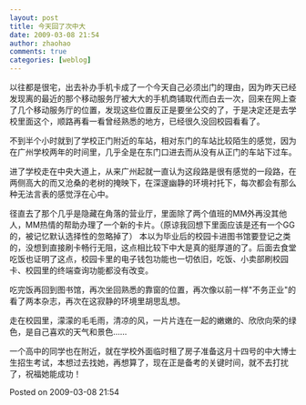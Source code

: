 ```yaml
---
layout: post
title: 今天回了次中大
date: 2009-03-08 21:54
author: zhaohao
comments: true
categories: [weblog]
---
```

以往都是很宅，出去补办手机卡成了一个今天自己必须出门的理由，因为昨天已经发现离的最近的那个移动服务厅被大大的手机商铺取代而白去一次，回来在网上查了几个移动服务厅的位置，发现这些位置反正是要坐公交的了，于是决定还是去学校里面这个，顺路再看一看曾经熟悉的地方，已经很久没回校园看看了。

不到半个小时就到了学校正门附近的车站，相对东门的车站比较陌生的感觉，因为在广州学校两年的时间里，几乎全是在东门口进去而从没有从正门的车站下过车。

进了学校走在中央大道上，从来广州起就一直认为这段路是很有感觉的一段路，在两侧高大的而又沧桑的老树的掩映下，在深邃幽静的环境衬托下，每次都会有那么种无法言表的感觉浮在心中。

径直去了那个几乎是隐藏在角落的营业厅，里面除了两个值班的MM外再没其他人，MM热情的帮助办理了一个新的卡片。（原谅我回想下里面应该是还有一个GG的，被记忆默认选择性的忽略掉了） 本以为毕业后的校园卡进图书馆要登记之类的，没想到直接刷卡畅行无阻，这点相比较下中大是真的挺厚道的了。后面去食堂吃饭也证明了这点，校园卡里的电子钱包功能也一切依旧，吃饭、小卖部刷校园卡、校园里的终端查询功能都没有改变。

吃完饭再回到图书馆，再次坐回熟悉的靠窗的位置，再次像以前一样"不务正业"的看了两本杂志，再次在这寂静的环境里胡思乱想。

走在校园里，濛濛的毛毛雨，清凉的风，一片片连在一起的嫩嫩的、欣欣向荣的绿色，是自己喜欢的天气和景色……

一个高中的同学也在附近，就在学校外面临时租了房子准备这月十四号的中大博士生招生考试，本想过去找她，再想算了，现在正是备考的关键时间，就不去打扰了，祝福她能成功！

Posted on 2009-03-08 21:54
